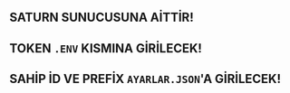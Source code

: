 ## SATURN SUNUCUSUNA AİTTİR!

## TOKEN `.ENV` KISMINA GİRİLECEK!

## SAHİP İD VE PREFİX `AYARLAR.JSON`'A GİRİLECEK!